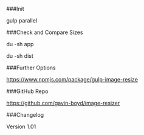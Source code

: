 ###Init

gulp parallel

###Check and Compare Sizes

du -sh app

du -sh dist

###Further Options

https://www.npmjs.com/package/gulp-image-resize

###GitHub Repo

https://github.com/gavin-boyd/image-resizer

###Changelog

Version 1.01
